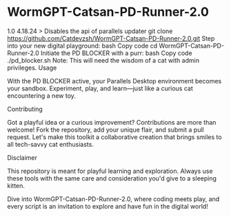 # WormGPT-Catsan-PD-Runner-2.0
1.0 4.18.24 > Disables the api of parallels updater
git clone https://github.com/Catdevzsh/WormGPT-Catsan-PD-Runner-2.0.git
Step into your new digital playground:
bash
Copy code
cd WormGPT-Catsan-PD-Runner-2.0
Initiate the PD BLOCKER with a purr:
bash
Copy code
./pd_blocker.sh
Note: This will need the wisdom of a cat with admin privileges.
Usage

With the PD BLOCKER active, your Parallels Desktop environment becomes your sandbox. Experiment, play, and learn—just like a curious cat encountering a new toy.

Contributing

Got a playful idea or a curious improvement? Contributions are more than welcome! Fork the repository, add your unique flair, and submit a pull request. Let's make this toolkit a collaborative creation that brings smiles to all tech-savvy cat enthusiasts.

Disclaimer

This repository is meant for playful learning and exploration. Always use these tools with the same care and consideration you'd give to a sleeping kitten.

Dive into WormGPT-Catsan-PD-Runner-2.0, where coding meets play, and every script is an invitation to explore and have fun in the digital world!
